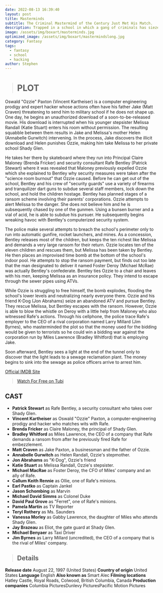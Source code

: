 ```yaml
---
date: 2022-08-13 16:39:40
layout: post
title: Masterminds
subtitle: The Criminal Mastermind of the Century Just Met His Match.
description: Trapped in a school in which a gang of criminals has siezed control, a young troublemaker fights a cat and mouse battle from inside.
image: /assets/img/boxart/masterminds.jpg
optimized_image: /assets/img/boxart/mastermindslong.jpg
category: Fantasy
tags:
  - fantasy
  - school
  - hacking
author: Stephen
---
```

> # PLOT

Oswald "Ozzie" Paxton (Vincent Kartheiser) is a computer engineering prodigy and expert hacker whose actions often have his father Jake (Matt Craven) threatening to send him to military school if he does not shape up. One day, he begins an unauthorized download of a soon-to-be-released movie. His download is interrupted when his younger stepsister Melissa Randall (Katie Stuart) enters his room without permission. The resulting squabble between them results in Jake and Melissa's mother Helen (Annabelle Gurwitch) intervening. In the process, Jake discovers the illicit download and Helen punishes Ozzie, making him take Melissa to her private school Shady Glen.

He takes her there by skateboard where they run into Principal Claire Maloney (Brenda Fricker) and security consultant Rafe Bentley (Patrick Stewart) where it was revealed that Maloney previously expelled Ozzie which she explained to Bentley why security measures were taken after the "science room burnout" that Ozzie caused. Before he can get out of the school, Bentley and his crew of "security guards" use a variety of firearms and tranquilizer dart guns to subdue several staff members, lock down the school, and hold the children hostage. Bentley has planned stages of a ransom scheme involving their parents' corporations. Ozzie attempts to alert Melissa to the danger. She does not believe him and he is subsequently chased by one of the gunmen. Using a bunsen burner and a vial of acid, he is able to subdue his pursuer. He subsequently begins wreaking havoc with Bentley's computerized security system.

The police make several attempts to breach the school's perimeter only to run into automatic gunfire, rocket launchers, and mines. As a concession, Bentley releases most of the children, but keeps the ten richest like Melissa and demands a very large ransom for their return. Ozzie locates ten of the eleven children and rescues them, but Melissa has been taken by Bentley. He then places an improvised time bomb at the bottom of the school's indoor pool. He attempts to stop the ransom payment, but finds out too late that the man designated to deliver it named Foster Deroy (Michael McRae) was actually Bentley's confederate. Bentley ties Ozzie to a chair and leaves with his men, keeping Melissa as an insurance policy. They intend to escape through the sewer pipes using ATVs.

While Ozzie is struggling to free himself, the bomb explodes, flooding the school's lower levels and neutralizing nearly everyone there. Ozzie and his friend K-Dog (Jon Abrahams) seize an abandoned ATV and pursue Bentley. They rescue Melissa, but Bentley escapes with the ransom. However, Ozzie is able to blow the whistle on Deroy with a little help from Maloney who also witnessed Rafe's actions. Through his cellphone, the police trace Rafe's employer to the CEO of a rival corporation named Larry Millard (Jim Byrnes), who masterminded the plot so that the money used for the bidding would be given to terrorists so he could win a bidding war against the corporation run by Miles Lawrence (Bradley Whitford) that is employing Jake.

Soon afterward, Bentley sees a light at the end of the tunnel only to discover that the light leads to a sewage reclamation plant. The money begins to sink into the sewage as police officers arrive to arrest him. 

[Official IMDB Site](https://www.imdb.com/title/tt0119630/)

> [Watch For Free on Tubi](https://tubitv.com/movies/679250/masterminds)

## CAST

* **Patrick Stewart** as Rafe Bentley, a security consultant who takes over Shady Glen.
* **Vincent Kartheiser** as Oswald "Ozzie" Paxton, a computer-engineering prodigy and hacker who matches wits with Rafe.
* **Brenda Fricker** as Claire Maloney, the principal of Shady Glen.
* **Bradley Whitford** as Miles Lawrence, the CEO of a company that Rafe demands a ransom from after he previously fired Rafe for embezzlement.
* **Matt Craven** as Jake Paxton, a businessman and the father of Ozzie.
* **Annabelle Gurwitch** as Helen Randall, Ozzie's stepmother.
* **Jon Abrahams** as "K-Dog", Ozzie's friend
* **Katie Stuart** as Melissa Randall, Ozzie's stepsister.
* **Michael MacRae** as Foster Deroy, the CFO of Miles' company and an ally of Rafe.
* **Callum Keith Rennie** as Ollie, one of Rafe's minions.
* **Earl Pastko** as Captain Jankel
* **Jason Schombing** as Marvin
* **Michael David Simms** as Colonel Duke
* **David Paul Grove** as "Ferret", one of Rafe's minions.
* **Pamela Martin** as TV Reporter
* **Teryl Rothery** as Ms. Saunders
* **Vanessa Morley** as Gabby Lawrence, the daughter of Miles who attends Shady Glen.
* **Jay Brazeau** as Eliot, the gate guard at Shady Glen.
* **Michael Benyaer** as Taxi Driver
* **Jim Byrnes** as Larry Millard (uncredited), the CEO of a company that is the rival of Miles' company.

> ## Details

**Release date** August 22, 1997 (United States)
**Country of origin** United States
**Language** English
**Also known as**  Smart Alec
**Filming locations** Hatley Castle, Royal Roads, Colwood, British Columbia, Canada
**Production companies** Columbia PicturesDunlevy PicturesPacific Motion Pictures



